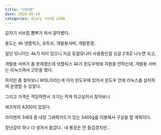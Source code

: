 ```yaml
---
title: "서브컴"
date: 2020-05-19
categories: diary 서브컴 a300
---
```


갑자기 서브컴 뽐뿌가 와서 알아봤다.

용도는 4k 넷플릭스, 유투브, 개발용서버, 개발환경.

일단 모니터는 4k가 이미 있으니 지금 듀얼모니터 사용중인걸 싱글 2개로 나누면 되고,

개발용 서버가 좀 문제였는데 넷플릭스 4k가 윈도우밖에 지원을 안하는데, 개발용 서버는 리눅스여서 고민을 했다.

하지만 좀 찾아보니 WSL이라는게 이미 윈도우에 있어서 윈도우 안에 리눅스를 설치하여 운영할 수 있었다.

그리고 가격은 적당하면서 크기는 작게 하고싶어서 찾아보니

애즈락의 A300이 있었다.

라이젠의 3세대 중 내장 그래픽카드가 있는 3400g를 이용해서 구성을 할 계획이다.

장난감이 하나 더 생겨서 즐겁다.. 내 통장은 안 즐겁겠지만..
